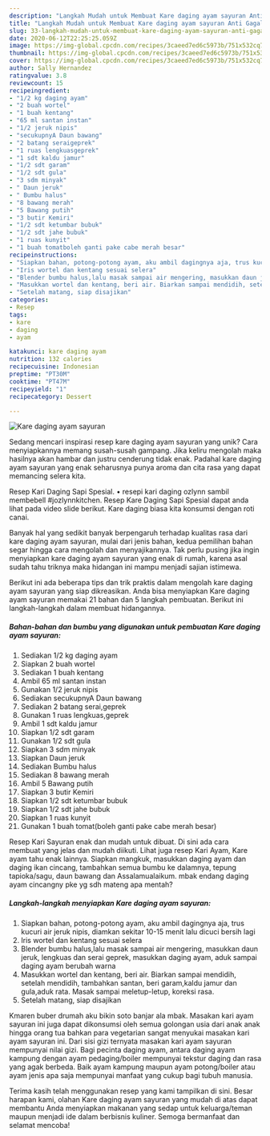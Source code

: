 ```yaml
---
description: "Langkah Mudah untuk Membuat Kare daging ayam sayuran Anti Gagal"
title: "Langkah Mudah untuk Membuat Kare daging ayam sayuran Anti Gagal"
slug: 33-langkah-mudah-untuk-membuat-kare-daging-ayam-sayuran-anti-gagal
date: 2020-06-12T22:25:25.059Z
image: https://img-global.cpcdn.com/recipes/3caeed7ed6c5973b/751x532cq70/kare-daging-ayam-sayuran-foto-resep-utama.jpg
thumbnail: https://img-global.cpcdn.com/recipes/3caeed7ed6c5973b/751x532cq70/kare-daging-ayam-sayuran-foto-resep-utama.jpg
cover: https://img-global.cpcdn.com/recipes/3caeed7ed6c5973b/751x532cq70/kare-daging-ayam-sayuran-foto-resep-utama.jpg
author: Sally Hernandez
ratingvalue: 3.8
reviewcount: 15
recipeingredient:
- "1/2 kg daging ayam"
- "2 buah wortel"
- "1 buah kentang"
- "65 ml santan instan"
- "1/2 jeruk nipis"
- "secukupnyA Daun bawang"
- "2 batang seraigeprek"
- "1 ruas lengkuasgeprek"
- "1 sdt kaldu jamur"
- "1/2 sdt garam"
- "1/2 sdt gula"
- "3 sdm minyak"
- " Daun jeruk"
- " Bumbu halus"
- "8 bawang merah"
- "5 Bawang putih"
- "3 butir Kemiri"
- "1/2 sdt ketumbar bubuk"
- "1/2 sdt jahe bubuk"
- "1 ruas kunyit"
- "1 buah tomatboleh ganti pake cabe merah besar"
recipeinstructions:
- "Siapkan bahan, potong-potong ayam, aku ambil dagingnya aja, trus kucuri air jeruk nipis, diamkan sekitar 10-15 menit lalu dicuci bersih lagi"
- "Iris wortel dan kentang sesuai selera"
- "Blender bumbu halus,lalu masak sampai air mengering, masukkan daun jeruk, lengkuas dan serai geprek, masukkan daging ayam, aduk sampai daging ayam berubah warna"
- "Masukkan wortel dan kentang, beri air. Biarkan sampai mendidih, setelah mendidih, tambahkan santan, beri garam,kaldu jamur dan gula,aduk rata. Masak sampai meletup-letup, koreksi rasa."
- "Setelah matang, siap disajikan"
categories:
- Resep
tags:
- kare
- daging
- ayam

katakunci: kare daging ayam 
nutrition: 132 calories
recipecuisine: Indonesian
preptime: "PT30M"
cooktime: "PT47M"
recipeyield: "1"
recipecategory: Dessert

---
```



![Kare daging ayam sayuran](https://img-global.cpcdn.com/recipes/3caeed7ed6c5973b/751x532cq70/kare-daging-ayam-sayuran-foto-resep-utama.jpg)

Sedang mencari inspirasi resep kare daging ayam sayuran yang unik? Cara menyiapkannya memang susah-susah gampang. Jika keliru mengolah maka hasilnya akan hambar dan justru cenderung tidak enak. Padahal kare daging ayam sayuran yang enak seharusnya punya aroma dan cita rasa yang dapat memancing selera kita.

Resep Kari Daging Sapi Spesial. • resepi kari daging ozlynn sambil membebell #jozlynnkitchen. Resep Kare Daging Sapi Spesial dapat anda lihat pada video slide berikut. Kare daging biasa kita konsumsi dengan roti canai.

Banyak hal yang sedikit banyak berpengaruh terhadap kualitas rasa dari kare daging ayam sayuran, mulai dari jenis bahan, kedua pemilihan bahan segar hingga cara mengolah dan menyajikannya. Tak perlu pusing jika ingin menyiapkan kare daging ayam sayuran yang enak di rumah, karena asal sudah tahu triknya maka hidangan ini mampu menjadi sajian istimewa.


Berikut ini ada beberapa tips dan trik praktis dalam mengolah kare daging ayam sayuran yang siap dikreasikan. Anda bisa menyiapkan Kare daging ayam sayuran memakai 21 bahan dan 5 langkah pembuatan. Berikut ini langkah-langkah dalam membuat hidangannya.

<!--inarticleads1-->

##### Bahan-bahan dan bumbu yang digunakan untuk pembuatan Kare daging ayam sayuran:

1. Sediakan 1/2 kg daging ayam
1. Siapkan 2 buah wortel
1. Sediakan 1 buah kentang
1. Ambil 65 ml santan instan
1. Gunakan 1/2 jeruk nipis
1. Sediakan secukupnyA Daun bawang
1. Sediakan 2 batang serai,geprek
1. Gunakan 1 ruas lengkuas,geprek
1. Ambil 1 sdt kaldu jamur
1. Siapkan 1/2 sdt garam
1. Gunakan 1/2 sdt gula
1. Siapkan 3 sdm minyak
1. Siapkan  Daun jeruk
1. Sediakan  Bumbu halus
1. Sediakan 8 bawang merah
1. Ambil 5 Bawang putih
1. Siapkan 3 butir Kemiri
1. Siapkan 1/2 sdt ketumbar bubuk
1. Siapkan 1/2 sdt jahe bubuk
1. Siapkan 1 ruas kunyit
1. Gunakan 1 buah tomat(boleh ganti pake cabe merah besar)


Resep Kari Sayuran enak dan mudah untuk dibuat. Di sini ada cara membuat yang jelas dan mudah diikuti. Lihat juga resep Kari Ayam, Kare ayam tahu enak lainnya. Siapkan mangkuk, masukkan daging ayam dan daging ikan cincang, tambahkan semua bumbu ke dalamnya, tepung tapioka/sagu, daun bawang dan Assalamualaikum. mbak endang daging ayam cincangny pke yg sdh mateng apa mentah? 

<!--inarticleads2-->

##### Langkah-langkah menyiapkan Kare daging ayam sayuran:

1. Siapkan bahan, potong-potong ayam, aku ambil dagingnya aja, trus kucuri air jeruk nipis, diamkan sekitar 10-15 menit lalu dicuci bersih lagi
1. Iris wortel dan kentang sesuai selera
1. Blender bumbu halus,lalu masak sampai air mengering, masukkan daun jeruk, lengkuas dan serai geprek, masukkan daging ayam, aduk sampai daging ayam berubah warna
1. Masukkan wortel dan kentang, beri air. Biarkan sampai mendidih, setelah mendidih, tambahkan santan, beri garam,kaldu jamur dan gula,aduk rata. Masak sampai meletup-letup, koreksi rasa.
1. Setelah matang, siap disajikan


Kmaren buber drumah aku bikin soto banjar ala mbak. Masakan kari ayam sayuran ini juga dapat dikonsumsi oleh semua golongan usia dari anak anak hingga orang tua bahkan para vegetarian sangat menyukai masakan kari ayam sayuran ini. Dari sisi gizi ternyata masakan kari ayam sayuran mempunyai nilai gizi. Bagi pecinta daging ayam, antara daging ayam kampung dengan ayam pedaging/boiler mempunyai tekstur daging dan rasa yang agak berbeda. Baik ayam kampung maupun ayam potong/boiler atau ayam jenis apa saja mempunyai manfaat yang cukup bagi tubuh manusia. 

Terima kasih telah menggunakan resep yang kami tampilkan di sini. Besar harapan kami, olahan Kare daging ayam sayuran yang mudah di atas dapat membantu Anda menyiapkan makanan yang sedap untuk keluarga/teman maupun menjadi ide dalam berbisnis kuliner. Semoga bermanfaat dan selamat mencoba!
